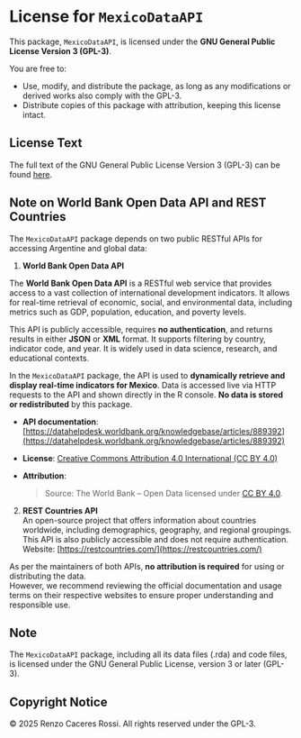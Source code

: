 # License for `MexicoDataAPI`

This package, `MexicoDataAPI`, is licensed under the **GNU General Public License Version 3 (GPL-3)**.

You are free to:

- Use, modify, and distribute the package, as long as any modifications or derived works also comply with the GPL-3.
- Distribute copies of this package with attribution, keeping this license intact.

## License Text

The full text of the GNU General Public License Version 3 (GPL-3) can be found [here](https://www.gnu.org/licenses/gpl-3.0.txt).

## Note on World Bank Open Data API and REST Countries

The `MexicoDataAPI` package depends on two public RESTful APIs for accessing Argentine and global data:

1. **World Bank Open Data API**

The **World Bank Open Data API** is a RESTful web service that provides access to a vast collection of international development indicators. It allows for real-time retrieval of economic, social, and environmental data, including metrics such as GDP, population, education, and poverty levels.

This API is publicly accessible, requires **no authentication**, and returns results in either **JSON** or **XML** format. It supports filtering by country, indicator code, and year. It is widely used in data science, research, and educational contexts.

In the `MexicoDataAPI` package, the API is used to **dynamically retrieve and display real-time indicators for Mexico**. 
Data is accessed live via HTTP requests to the API and shown directly in the R console. **No data is stored or redistributed** by this package.

- **API documentation**: [https://datahelpdesk.worldbank.org/knowledgebase/articles/889392](https://datahelpdesk.worldbank.org/knowledgebase/articles/889392)
- **License**: [Creative Commons Attribution 4.0 International (CC BY 4.0)](https://creativecommons.org/licenses/by/4.0/)
- **Attribution**:

  > Source: The World Bank – Open Data licensed under [CC BY 4.0](https://creativecommons.org/licenses/by/4.0/).


2. **REST Countries API**  
   An open-source project that offers information about countries worldwide, including demographics, geography, and regional groupings.  
   This API is also publicly accessible and does not require authentication.  
   Website: [https://restcountries.com/](https://restcountries.com/)

As per the maintainers of both APIs, **no attribution is required** for using or distributing the data.  
However, we recommend reviewing the official documentation and usage terms on their respective websites to ensure proper understanding and responsible use.

## Note

The `MexicoDataAPI` package, including all its data files (.rda) and code files, is licensed under the GNU General Public License, version 3 or later (GPL-3).

## Copyright Notice

© 2025 Renzo Caceres Rossi. All rights reserved under the GPL-3.
